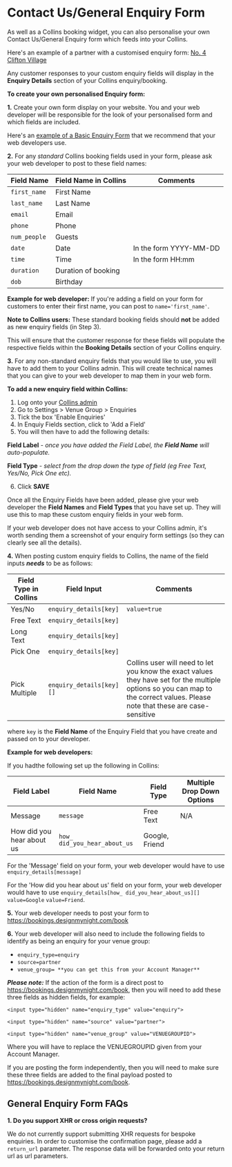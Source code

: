 # Contact Us/General Enquiry Form
As well as a Collins booking widget, you can also personalise your own Contact Us/General Enquiry form which feeds into your Collins. 

Here's an example of a partner with a customised enquiry form: [No. 4 Clifton Village](https://www.no4cliftonvillage.co.uk/contact-us/)

Any customer responses to your custom enquiry fields will display in the **Enquiry Details** section of your Collins enquiry/booking.

**To create your own personalised Enquiry form:**

**1.** Create your own form display on your website. You and your web developer will be responsible for the look of your personalised form and which fields are included.

Here's an [example of a Basic Enquiry Form](https://docs.google.com/document/d/1syIG0kFEEzoD9FfDQkNHAp6wD5ZrNZhP4IW56Zkfyys/edit) that we recommend that your web developers use.

**2.** For any _standard_ Collins booking fields used in your form, please ask your web developer to post to these field names:

| Field Name | Field Name in Collins|Comments|
|-----------|------|------|
|`first_name`| First Name||
|`last_name` | Last Name||
|`email`| Email ||
|`phone`| Phone||
|`num_people`| Guests|
|`date`| Date| In the form YYYY-MM-DD|
|`time`| Time| In the form HH:mm|
|`duration`| Duration of booking||
|`dob`| Birthday||

**Example for web developer:** If you're adding a field on your form for customers to enter their first name, you can post to `name='first_name'`.

**Note to Collins users:** These standard booking fields should **not** be added as new enquiry fields (in Step 3). 

This will ensure that the customer response for these fields will populate the respective fields within the **Booking Details** section of your Collins enquiry.  

**3.** For any non-standard enquiry fields that you would like to use, you will have to add them to your Collins admin. This will create technical names that you can give to your web developer to map them in your web form.

**To add a new enquiry field within Collins:**

1. Log onto your [Collins admin](https://admin.designmynight.com/collins)
2. Go to Settings > Venue Group > Enquiries
3. Tick the box 'Enable Enquiries'
4. In Enquiy Fields section, click to 'Add a Field' 
5. You will then have to add the following details:

**Field Label** - _once you have added the Field Label, the **Field Name** will auto-populate._

**Field Type** - _select from the drop down the type of field (eg Free Text, Yes/No, Pick One etc)._

 6. Click **SAVE**

Once all the Enquiry Fields have been added, please give your web developer the **Field Names** and **Field Types** that you have set up. They will use this to map these custom enquiry fields in your web form.

If your web developer does not have access to your Collins admin, it's worth sending them a screenshot of your enquiry form settings (so they can clearly see all the details). 

**4.** When posting custom enquiry fields to Collins, the name of the field inputs **_needs_** to be as follows:

| Field Type in Collins | Field Input| Comments|
|-----------|------|----|
|Yes/No| `enquiry_details[key]`|`value=true`|
|Free Text | `enquiry_details[key]`||
|Long Text|`enquiry_details[key]`||
|Pick One|`enquiry_details[key]`||
|Pick Multiple| `enquiry_details[key][]`|Collins user will need to let you know the exact values they have set for the multiple options so you can map to the correct values. Please note that these are case-sensitive|

where `key` is the **Field Name** of the Enquiry Field that you have create and passed on to your developer. 

**Example for web developers:** 

If you hadthe following set up the following in Collins:

| Field Label | Field Name| Field Type|Multiple Drop Down Options|
|-----------|------|------|---|
|Message| `message` | Free Text|N/A|
|How did you hear about us| `how_ did_you_hear_about_us` | Google, Friend|

For the 'Message' field on your form, your web developer would have to use `enquiry_details[message]`

For the 'How did you hear about us' field on your form, your web developer would have to use `enquiry_details[how_ did_you_hear_about_us][]` `value=Google` `value=Friend`.

**5.** Your web developer needs to post your form to https://bookings.designmynight.com/book

**6.** Your web developer will also need to include the following fields to identify as being an enquiry for your venue group:

* `enquiry_type=enquiry`
* `source=partner`
* `venue_group= **you can get this from your Account Manager**`

**_Please note:_**  If the action of the form is a direct post to https://bookings.designmynight.com/book, then you will need to add these three fields as hidden fields, for example: 

```<input type="hidden" name="enquiry_type" value="enquiry">```

```<input type="hidden" name="source" value="partner">```

```<input type="hidden" name="venue_group" value="VENUEGROUPID">```

Where you will have to replace the VENUEGROUPID given from your Account Manager. 

If you are posting the form independently, then you will need to make sure these three fields are added to the final payload posted to https://bookings.designmynight.com/book.

## General Enquiry Form FAQs

**1. Do you support XHR or cross origin requests?**

We do not currently support submitting XHR requests for  bespoke enquiries. In order to customise the confirmation page, please add a `return_url` parameter. The response data will be forwarded onto your return url as url parameters.
